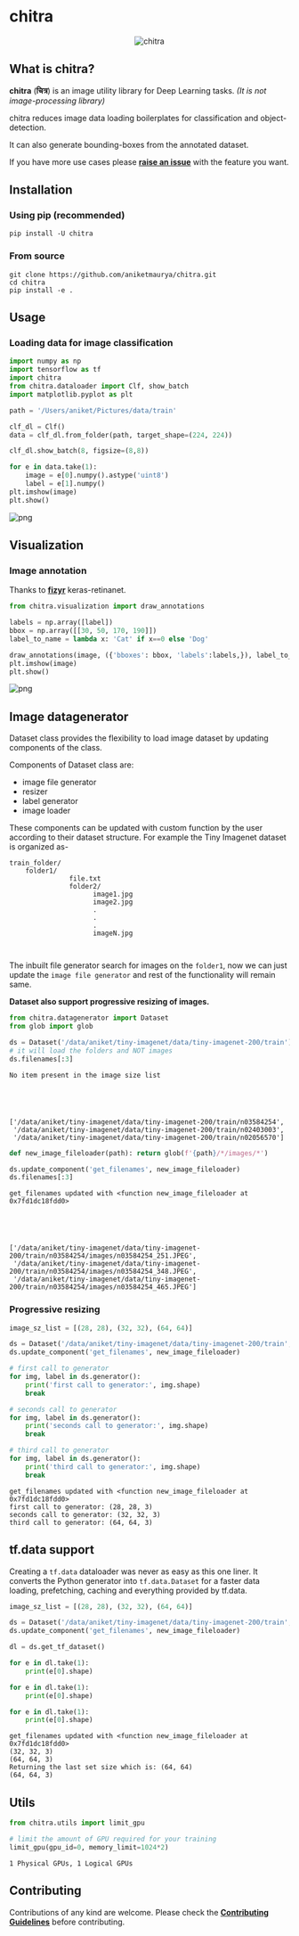 # chitra



<p align="center">
<img src="nbs/../chitra_banner.png" alt="chitra">
</p>

## What is chitra?

**chitra** (**चित्र**) is an image utility library for Deep Learning tasks. *(It is not image-processing library)*

chitra reduces image data loading boilerplates for classification and object-detection.

It can also generate bounding-boxes from the annotated dataset.

If you have more use cases please [**raise an issue**](https://github.com/aniketmaurya/chitra/issues/new/choose) with the feature you want.

## Installation

### Using pip (recommended)

`pip install -U chitra`

### From source

```
git clone https://github.com/aniketmaurya/chitra.git
cd chitra
pip install -e .
```

## Usage

### Loading data for image classification



```python
import numpy as np
import tensorflow as tf
import chitra
from chitra.dataloader import Clf, show_batch
import matplotlib.pyplot as plt
```

```python
path = '/Users/aniket/Pictures/data/train'

clf_dl = Clf()
data = clf_dl.from_folder(path, target_shape=(224, 224))

clf_dl.show_batch(8, figsize=(8,8))
```

```python
for e in data.take(1):
    image = e[0].numpy().astype('uint8')
    label = e[1].numpy()
plt.imshow(image)
plt.show()
```


![png](docs/images/output_6_0.png)


## Visualization

### Image annotation

Thanks to [**fizyr**](https://github.com/fizyr/keras-retinanet) keras-retinanet.

```python
from chitra.visualization import draw_annotations

labels = np.array([label])
bbox = np.array([[30, 50, 170, 190]])
label_to_name = lambda x: 'Cat' if x==0 else 'Dog'
```

```python
draw_annotations(image, ({'bboxes': bbox, 'labels':labels,}), label_to_name=label_to_name)
plt.imshow(image)
plt.show()
```


![png](docs/images/output_9_0.png)


## Image datagenerator
Dataset class provides the flexibility to load image dataset by updating components of the class.

Components of Dataset class are:
- image file generator
- resizer
- label generator
- image loader

These components can be updated with custom function by the user according to their dataset structure. For example the Tiny Imagenet dataset is organized as-

```
train_folder/
    folder1/
               file.txt
               folder2/
                     image1.jpg
                     image2.jpg
                     .
                     .
                     .
                     imageN.jpg
                    
                      
```

The inbuilt file generator search for images on the `folder1`, now we can just update the `image file generator` and rest of the functionality will remain same.

**Dataset also support progressive resizing of images.**

```python
from chitra.datagenerator import Dataset
from glob import glob
```

```python
ds = Dataset('/data/aniket/tiny-imagenet/data/tiny-imagenet-200/train')
# it will load the folders and NOT images
ds.filenames[:3]
```

    No item present in the image size list





    ['/data/aniket/tiny-imagenet/data/tiny-imagenet-200/train/n03584254',
     '/data/aniket/tiny-imagenet/data/tiny-imagenet-200/train/n02403003',
     '/data/aniket/tiny-imagenet/data/tiny-imagenet-200/train/n02056570']



```python
def new_image_fileloader(path): return glob(f'{path}/*/images/*')

ds.update_component('get_filenames', new_image_fileloader)
ds.filenames[:3]
```

    get_filenames updated with <function new_image_fileloader at 0x7fd1dc18fdd0>





    ['/data/aniket/tiny-imagenet/data/tiny-imagenet-200/train/n03584254/images/n03584254_251.JPEG',
     '/data/aniket/tiny-imagenet/data/tiny-imagenet-200/train/n03584254/images/n03584254_348.JPEG',
     '/data/aniket/tiny-imagenet/data/tiny-imagenet-200/train/n03584254/images/n03584254_465.JPEG']



### Progressive resizing

```python
image_sz_list = [(28, 28), (32, 32), (64, 64)]

ds = Dataset('/data/aniket/tiny-imagenet/data/tiny-imagenet-200/train', image_size=image_sz_list)
ds.update_component('get_filenames', new_image_fileloader)

# first call to generator
for img, label in ds.generator():
    print('first call to generator:', img.shape)
    break

# seconds call to generator
for img, label in ds.generator():
    print('seconds call to generator:', img.shape)
    break

# third call to generator
for img, label in ds.generator():
    print('third call to generator:', img.shape)
    break

```

    get_filenames updated with <function new_image_fileloader at 0x7fd1dc18fdd0>
    first call to generator: (28, 28, 3)
    seconds call to generator: (32, 32, 3)
    third call to generator: (64, 64, 3)


## tf.data support
Creating a `tf.data` dataloader was never as easy as this one liner. It converts the Python generator into `tf.data.Dataset` for a faster data loading, prefetching, caching and everything provided by tf.data.

```python
image_sz_list = [(28, 28), (32, 32), (64, 64)]

ds = Dataset('/data/aniket/tiny-imagenet/data/tiny-imagenet-200/train', image_size=image_sz_list)
ds.update_component('get_filenames', new_image_fileloader)

dl = ds.get_tf_dataset()

for e in dl.take(1):
    print(e[0].shape)

for e in dl.take(1):
    print(e[0].shape)

for e in dl.take(1):
    print(e[0].shape)
```

    get_filenames updated with <function new_image_fileloader at 0x7fd1dc18fdd0>
    (32, 32, 3)
    (64, 64, 3)
    Returning the last set size which is: (64, 64)
    (64, 64, 3)


## Utils

```python
from chitra.utils import limit_gpu

# limit the amount of GPU required for your training
limit_gpu(gpu_id=0, memory_limit=1024*2)
```

    1 Physical GPUs, 1 Logical GPUs


## Contributing

Contributions of any kind are welcome. Please check the [**Contributing Guidelines**](https://github.com/aniketmaurya/chitra/blob/master/CONTRIBUTING.md) before contributing.

